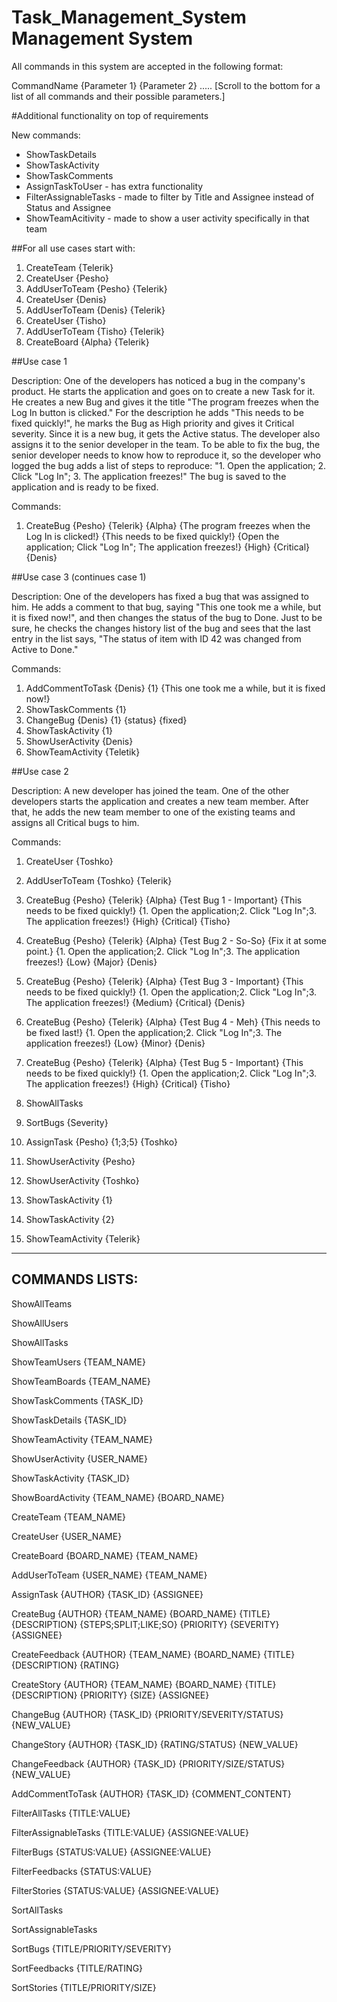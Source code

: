 # Task_Management_System Management System


All commands in this system are accepted in the following format:

CommandName {Parameter 1} {Parameter 2} .....
[Scroll to the bottom for a list of all commands and their possible parameters.]

#Additional functionality on top of requirements

New commands:
- ShowTaskDetails
- ShowTaskActivity
- ShowTaskComments
- AssignTaskToUser - has extra functionality
- FilterAssignableTasks - made to filter by Title and Assignee instead of Status and Assignee
- ShowTeamAcitivity - made to show a user activity specifically in that team


##For all use cases start with:

1. CreateTeam {Telerik}
2. CreateUser {Pesho}
3. AddUserToTeam {Pesho} {Telerik}
4. CreateUser {Denis}
5. AddUserToTeam {Denis} {Telerik}
6. CreateUser {Tisho}
7. AddUserToTeam {Tisho} {Telerik}
8. CreateBoard {Alpha} {Telerik}


##Use case 1

Description: One of the developers has noticed a bug in the company's product. He starts the application and goes on to create a new Task for it. He creates a new Bug and gives it the title "The program freezes when the Log In button is clicked." For the description he adds "This needs to be fixed quickly!", he marks the Bug as High priority and gives it Critical severity. Since it is a new bug, it gets the Active status. The developer also assigns it to the senior developer in the team. To be able to fix the bug, the senior developer needs to know how to reproduce it, so the developer who logged the bug adds a list of steps to reproduce: "1. Open the application; 2. Click "Log In"; 3. The application freezes!" The bug is saved to the application and is ready to be fixed.

Commands:

1. CreateBug {Pesho} {Telerik} {Alpha} {The program freezes when the Log In is clicked!} {This needs to be fixed quickly!} {Open the application; Click "Log In"; The application freezes!} {High} {Critical} {Denis}


##Use case 3 (continues case 1)

Description: One of the developers has fixed a bug that was assigned to him. He adds a comment to that bug, saying "This one took me a while, but it is fixed now!", and then changes the status of the bug to Done. Just to be sure, he checks the changes history list of the bug and sees that the last entry in the list says, "The status of item with ID 42 was changed from Active to Done."

Commands:

1. AddCommentToTask {Denis} {1} {This one took me a while, but it is fixed now!}
2. ShowTaskComments {1}
3. ChangeBug {Denis} {1} {status} {fixed}
4. ShowTaskActivity {1}
5. ShowUserActivity {Denis}
6. ShowTeamActivity {Teletik}



##Use case 2

Description: A new developer has joined the team. One of the other developers starts the application and creates a new team member. After that, he adds the new team member to one of the existing teams and assigns all Critical bugs to him.


Commands:

1. CreateUser {Toshko}
2. AddUserToTeam {Toshko} {Telerik}

3. CreateBug {Pesho} {Telerik} {Alpha} {Test Bug 1 - Important} {This needs to be fixed quickly!} {1. Open the application;2. Click "Log In";3. The application freezes!} {High} {Critical} {Tisho}

3. CreateBug {Pesho} {Telerik} {Alpha} {Test Bug 2 - So-So} {Fix it at some point.} {1. Open the application;2. Click "Log In";3. The application freezes!} {Low} {Major} {Denis}

4. CreateBug {Pesho} {Telerik} {Alpha} {Test Bug 3 - Important} {This needs to be fixed quickly!} {1. Open the application;2. Click "Log In";3. The application freezes!} {Medium} {Critical} {Denis}

5. CreateBug {Pesho} {Telerik} {Alpha} {Test Bug 4 - Meh} {This needs to be fixed last!} {1. Open the application;2. Click "Log In";3. The application freezes!} {Low} {Minor} {Denis}

6. CreateBug {Pesho} {Telerik} {Alpha} {Test Bug 5 - Important} {This needs to be fixed quickly!} {1. Open the application;2. Click "Log In";3. The application freezes!} {High} {Critical} {Tisho}

6. ShowAllTasks

7. SortBugs {Severity}

8. AssignTask {Pesho} {1;3;5} {Toshko}

9. ShowUserActivity {Pesho}

10. ShowUserActivity {Toshko}

11. ShowTaskActivity {1}

12. ShowTaskActivity {2}

13. ShowTeamActivity {Telerik}



----------------------------------------------------------------------------------------------------
COMMANDS LISTS:
----------------------------------------------------------------------------------------------------

ShowAllTeams

ShowAllUsers

ShowAllTasks

ShowTeamUsers		{TEAM_NAME}

ShowTeamBoards		{TEAM_NAME}

ShowTaskComments	{TASK_ID}

ShowTaskDetails		{TASK_ID}

ShowTeamActivity	{TEAM_NAME}

ShowUserActivity	{USER_NAME}

ShowTaskActivity	{TASK_ID}

ShowBoardActivity	{TEAM_NAME}		{BOARD_NAME}

CreateTeam			{TEAM_NAME}

CreateUser			{USER_NAME}

CreateBoard			{BOARD_NAME}	{TEAM_NAME}

AddUserToTeam		{USER_NAME}		{TEAM_NAME}

AssignTask			{AUTHOR} 		{TASK_ID}	{ASSIGNEE}

CreateBug			{AUTHOR}	{TEAM_NAME}	{BOARD_NAME}	{TITLE}	{DESCRIPTION}	{STEPS;SPLIT;LIKE;SO}	{PRIORITY} {SEVERITY} {ASSIGNEE}

CreateFeedback		{AUTHOR}	{TEAM_NAME}	{BOARD_NAME}	{TITLE}	{DESCRIPTION}	{RATING}

CreateStory			{AUTHOR}	{TEAM_NAME}	{BOARD_NAME}	{TITLE}	{DESCRIPTION}	{PRIORITY}					{SIZE} 		{ASSIGNEE}

ChangeBug			{AUTHOR}	{TASK_ID}	{PRIORITY/SEVERITY/STATUS}				{NEW_VALUE}

ChangeStory         {AUTHOR}	{TASK_ID}	{RATING/STATUS}							{NEW_VALUE}

ChangeFeedback      {AUTHOR}	{TASK_ID}	{PRIORITY/SIZE/STATUS}					{NEW_VALUE}

AddCommentToTask	{AUTHOR}	{TASK_ID}	{COMMENT_CONTENT}

FilterAllTasks						{TITLE:VALUE}

FilterAssignableTasks				{TITLE:VALUE}				{ASSIGNEE:VALUE}

FilterBugs							{STATUS:VALUE}				{ASSIGNEE:VALUE}

FilterFeedbacks						{STATUS:VALUE}

FilterStories						{STATUS:VALUE}				{ASSIGNEE:VALUE}

SortAllTasks

SortAssignableTasks

SortBugs							{TITLE/PRIORITY/SEVERITY}

SortFeedbacks						{TITLE/RATING}

SortStories							{TITLE/PRIORITY/SIZE}
